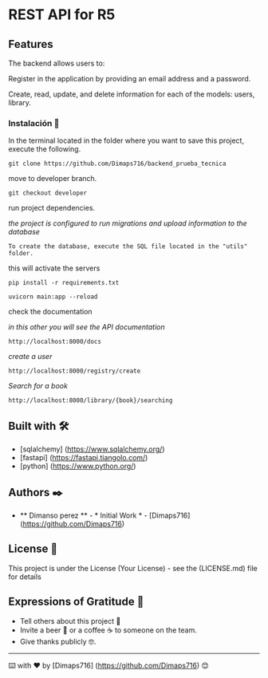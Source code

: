 # REST API for R5

## Features
The backend allows users to:

Register in the application by providing an email address and a password.

Create, read, update, and delete information for each of the models: users, library.
### Instalación 🔧

In the terminal located in the folder where you want to save this project, execute the following.
```
git clone https://github.com/Dimaps716/backend_prueba_tecnica
```
move to developer branch.
```
git checkout developer
```
run project dependencies.

_the project is configured to run migrations and upload information to the database_
```
To create the database, execute the SQL file located in the "utils" folder.
```
this will activate the servers
```
pip install -r requirements.txt

uvicorn main:app --reload
```
check the documentation

_in this other you will see the API documentation_
```
http://localhost:8000/docs
```
_create a user_
```
http://localhost:8000/registry/create
```
_Search for a book_
```
http://localhost:8000/library/{book}/searching
```

## Built with 🛠️

* [sqlalchemy] (https://www.sqlalchemy.org/)
* [fastapi] (https://fastapi.tiangolo.com/)
* [python] (https://www.python.org/)


## Authors ✒️


* ** Dimanso perez ** - * Initial Work * - [Dimaps716] (https://github.com/Dimaps716)


## License 📄

This project is under the License (Your License) - see the  (LICENSE.md) file for details

## Expressions of Gratitude 🎁

* Tell others about this project 📢
* Invite a beer 🍺 or a coffee ☕ to someone on the team.
* Give thanks publicly 🤓.




---
⌨️ with ❤️ by [Dimaps716] (https://github.com/Dimaps716) 😊